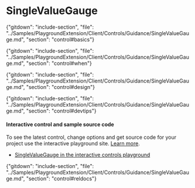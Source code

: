 ﻿# SingleValueGauge

{"gitdown": "include-section", "file": "../Samples/PlaygroundExtension/Client/Controls/Guidance/SingleValueGauge.md", "section": "control#basics"}

<!-- TODO get an IMAGE to embed here -->

<!-- TODO get an SAMPLE CODE to embed here -->

{"gitdown": "include-section", "file": "../Samples/PlaygroundExtension/Client/Controls/Guidance/SingleValueGauge.md", "section": "control#when"}

{"gitdown": "include-section", "file": "../Samples/PlaygroundExtension/Client/Controls/Guidance/SingleValueGauge.md", "section": "control#design"}

{"gitdown": "include-section", "file": "../Samples/PlaygroundExtension/Client/Controls/Guidance/SingleValueGauge.md", "section": "control#devtips"}

#### Interactive control and sample source code
To see the latest control, change options and get source code for your project use the interactive playground site.  [Learn more](./top-extensions-controls-playground.md).

*  <a href="https://ms.portal.azure.com/?Microsoft_Azure_Playground=true#blade/Microsoft_Azure_Playground/ControlsIndexBlade/SingleValueGauge_create_Playground" target="_blank">SingleValueGauge in the interactive controls playground</a>

 


{"gitdown": "include-section", "file": "../Samples/PlaygroundExtension/Client/Controls/Guidance/SingleValueGauge.md", "section": "control#reldocs"}
